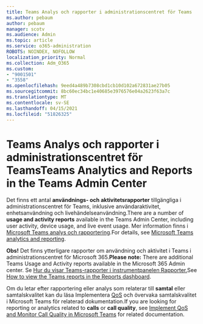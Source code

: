 ```yaml
---
title: Teams Analys och rapporter i administrationscentret för Teams
ms.author: pebaum
author: pebaum
manager: scotv
ms.audience: Admin
ms.topic: article
ms.service: o365-administration
ROBOTS: NOINDEX, NOFOLLOW
localization_priority: Normal
ms.collection: Adm_O365
ms.custom:
- "9001501"
- "3558"
ms.openlocfilehash: 9eed4a489b7308cbd1cb10d102a672831ae27b05
ms.sourcegitcommit: 8bc60ec34bc1e40685e3976576e04a2623f63a7c
ms.translationtype: MT
ms.contentlocale: sv-SE
ms.lasthandoff: 04/15/2021
ms.locfileid: "51826325"
---
```

# <a name="teams-analytics-and-reports-in-the-teams-admin-center"></a><span data-ttu-id="38a16-102">Teams Analys och rapporter i administrationscentret för Teams</span><span class="sxs-lookup"><span data-stu-id="38a16-102">Teams Analytics and Reports in the Teams Admin Center</span></span>

<span data-ttu-id="38a16-103">Det finns ett antal **användnings- och aktivitetsrapporter** tillgängliga i administrationscentret för Teams, inklusive användaraktivitet, enhetsanvändning och livehändelseanvändning.</span><span class="sxs-lookup"><span data-stu-id="38a16-103">There are a number of **usage and activity reports** available in the Teams Admin Center, including user activity, device usage, and live event usage.</span></span> <span data-ttu-id="38a16-104">Mer information finns i [Microsoft Teams analys och rapportering](https://docs.microsoft.com/microsoftteams/teams-analytics-and-reports/teams-reporting-reference).</span><span class="sxs-lookup"><span data-stu-id="38a16-104">For details, see [Microsoft Teams analytics and reporting](https://docs.microsoft.com/microsoftteams/teams-analytics-and-reports/teams-reporting-reference).</span></span>

<span data-ttu-id="38a16-105">**Obs!** Det finns ytterligare rapporter om användning och aktivitet i Teams i administrationscentret för Microsoft 365.</span><span class="sxs-lookup"><span data-stu-id="38a16-105">**Please note:** There are additional Teams Usage and Activity reports available in the Microsoft 365 Admin center.</span></span> <span data-ttu-id="38a16-106">Se [Hur du visar Teams-rapporter i instrumentpanelen Rapporter.](https://docs.microsoft.com/microsoftteams/teams-activity-reports#how-to-view-the-teams-reports-in-the-reports-dashboard)</span><span class="sxs-lookup"><span data-stu-id="38a16-106">See [How to view the Teams reports in the Reports dashboard](https://docs.microsoft.com/microsoftteams/teams-activity-reports#how-to-view-the-teams-reports-in-the-reports-dashboard).</span></span>

<span data-ttu-id="38a16-107">Om du letar efter rapportering eller analys som relaterar till **samtal** eller samtalskvalitet kan du läsa Implementera [QoS](https://docs.microsoft.com/microsoftteams/monitor-call-quality-qos) och övervaka samtalskvalitet i Microsoft Teams för relaterad dokumentation.</span><span class="sxs-lookup"><span data-stu-id="38a16-107">If you are looking for reporting or analytics related to **calls** or **call quality**, see [Implement QoS and Monitor Call Quality in Microsoft Teams](https://docs.microsoft.com/microsoftteams/monitor-call-quality-qos) for related documentation.</span></span>

